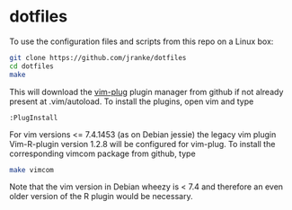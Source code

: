 # dotfiles

To use the configuration files and scripts from this repo on a Linux box:

```bash
git clone https://github.com/jranke/dotfiles
cd dotfiles
make
```

This will download the [vim-plug](https://github.com/junegunn/vim-plug) plugin
manager from github if not already present at .vim/autoload. To install the
plugins, open vim and type

```vim
:PlugInstall
```

For vim versions <= 7.4.1453 (as on Debian jessie) the legacy vim plugin
Vim-R-plugin version 1.2.8 will be configured for vim-plug. To install the
corresponding vimcom package from github, type

```bash
make vimcom
```

Note that the vim version in Debian wheezy is < 7.4 and therefore an even older
version of the R plugin would be necessary.

